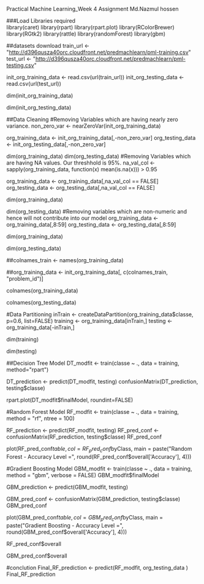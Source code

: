Practical Machine Learning_Week 4 Assignment
Md.Nazmul hossen

###Load Libraries required  
library(caret)
library(rpart)
library(rpart.plot)
library(RColorBrewer)
library(RGtk2)
library(rattle)
library(randomForest)
library(gbm)

##datasets download
train_url <- "http://d396qusza40orc.cloudfront.net/predmachlearn/pml-training.csv"
test_url  <- "http://d396qusza40orc.cloudfront.net/predmachlearn/pml-testing.csv"


init_org_training_data <- read.csv(url(train_url))
init_org_testing_data <- read.csv(url(test_url))

dim(init_org_training_data)

dim(init_org_testing_data)


##Data Cleaning
#Removing Variables which are having nearly zero variance.
non_zero_var <- nearZeroVar(init_org_training_data)

org_training_data <- init_org_training_data[,-non_zero_var]
org_testing_data <- init_org_testing_data[,-non_zero_var]

dim(org_training_data)
dim(org_testing_data)
#Removing Variables which are having NA values. Our threshhold is 95%.
na_val_col <- sapply(org_training_data, function(x) mean(is.na(x))) > 0.95

org_training_data <- org_training_data[,na_val_col == FALSE]
org_testing_data <- org_testing_data[,na_val_col == FALSE]

dim(org_training_data)

dim(org_testing_data)
#Removing variables which are non-numeric and hence will not contribute into our model
org_training_data <- org_training_data[,8:59]
org_testing_data <- org_testing_data[,8:59]

dim(org_training_data)

dim(org_testing_data)


##colnames_train <- names(org_training_data)

##org_training_data <- init_org_training_data[, c(colnames_train, "problem_id")]

colnames(org_training_data)

colnames(org_testing_data)

#Data Partitioning
inTrain <- createDataPartition(org_training_data$classe, p=0.6, list=FALSE)
training <- org_training_data[inTrain,]
testing <- org_training_data[-inTrain,]

dim(training)

dim(testing)

##Decision Tree Model
DT_modfit <- train(classe ~ ., data = training, method="rpart")

DT_prediction <- predict(DT_modfit, testing)
confusionMatrix(DT_prediction, testing$classe)

rpart.plot(DT_modfit$finalModel, roundint=FALSE)

#Random Forest Model
RF_modfit <- train(classe ~ ., data = training, method = "rf", ntree = 100)

RF_prediction <- predict(RF_modfit, testing)
RF_pred_conf <- confusionMatrix(RF_prediction, testing$classe)
RF_pred_conf

plot(RF_pred_conf$table, col = RF_pred_conf$byClass, 
     main = paste("Random Forest - Accuracy Level =",
                  round(RF_pred_conf$overall['Accuracy'], 4)))


#Gradient Boosting Model
GBM_modfit <- train(classe ~ ., data = training, method = "gbm", verbose = FALSE)
GBM_modfit$finalModel

GBM_prediction <- predict(GBM_modfit, testing)

GBM_pred_conf <- confusionMatrix(GBM_prediction, testing$classe)
GBM_pred_conf


plot(GBM_pred_conf$table, col = GBM_pred_conf$byClass, 
     main = paste("Gradient Boosting - Accuracy Level =",
                  round(GBM_pred_conf$overall['Accuracy'], 4)))


RF_pred_conf$overall

GBM_pred_conf$overall


#conclution
Final_RF_prediction <- predict(RF_modfit, org_testing_data )
Final_RF_prediction
